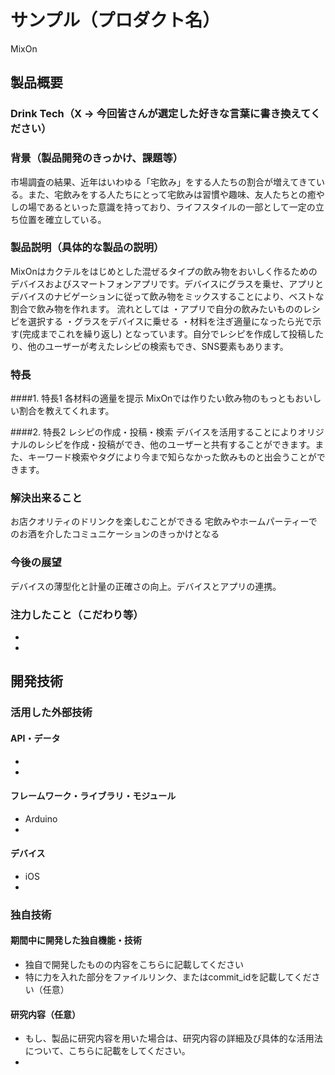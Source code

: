# サンプル（プロダクト名）
MixOn 
## 製品概要
### Drink Tech（X → 今回皆さんが選定した好きな言葉に書き換えてください）

### 背景（製品開発のきっかけ、課題等）
市場調査の結果、近年はいわゆる「宅飲み」をする人たちの割合が増えてきている。また、宅飲みをする人たちにとって宅飲みは習慣や趣味、友人たちとの癒やしの場であるといった意識を持っており、ライフスタイルの一部として一定の立ち位置を確立している。

### 製品説明（具体的な製品の説明）
MixOnはカクテルをはじめとした混ぜるタイプの飲み物をおいしく作るためのデバイスおよびスマートフォンアプリです。デバイスにグラスを乗せ、アプリとデバイスのナビゲーションに従って飲み物をミックスすることにより、ベストな割合で飲み物を作れます。
流れとしては
・アプリで自分の飲みたいもののレシピを選択する
・グラスをデバイスに乗せる
・材料を注ぎ適量になったら光で示す(完成までこれを繰り返し)
となっています。自分でレシピを作成して投稿したり、他のユーザーが考えたレシピの検索もでき、SNS要素もあります。

### 特長
####1. 特長1 各材料の適量を提示
MixOnでは作りたい飲み物のもっともおいしい割合を教えてくれます。

####2. 特長2 レシピの作成・投稿・検索
デバイスを活用することによりオリジナルのレシピを作成・投稿ができ、他のユーザーと共有することができます。また、キーワード検索やタグにより今まで知らなかった飲みものと出会うことができます。

### 解決出来ること
 お店クオリティのドリンクを楽しむことができる
 宅飲みやホームパーティーでのお酒を介したコミュニケーションのきっかけとなる
 
### 今後の展望
デバイスの薄型化と計量の正確さの向上。デバイスとアプリの連携。

### 注力したこと（こだわり等）
* 
* 

## 開発技術
### 活用した外部技術
#### API・データ
* 
* 

#### フレームワーク・ライブラリ・モジュール
* Arduino
* 

#### デバイス
* iOS
* 

### 独自技術
#### 期間中に開発した独自機能・技術
* 独自で開発したものの内容をこちらに記載してください
* 特に力を入れた部分をファイルリンク、またはcommit_idを記載してください（任意）

#### 研究内容（任意）
* もし、製品に研究内容を用いた場合は、研究内容の詳細及び具体的な活用法について、こちらに記載をしてください。
* 
